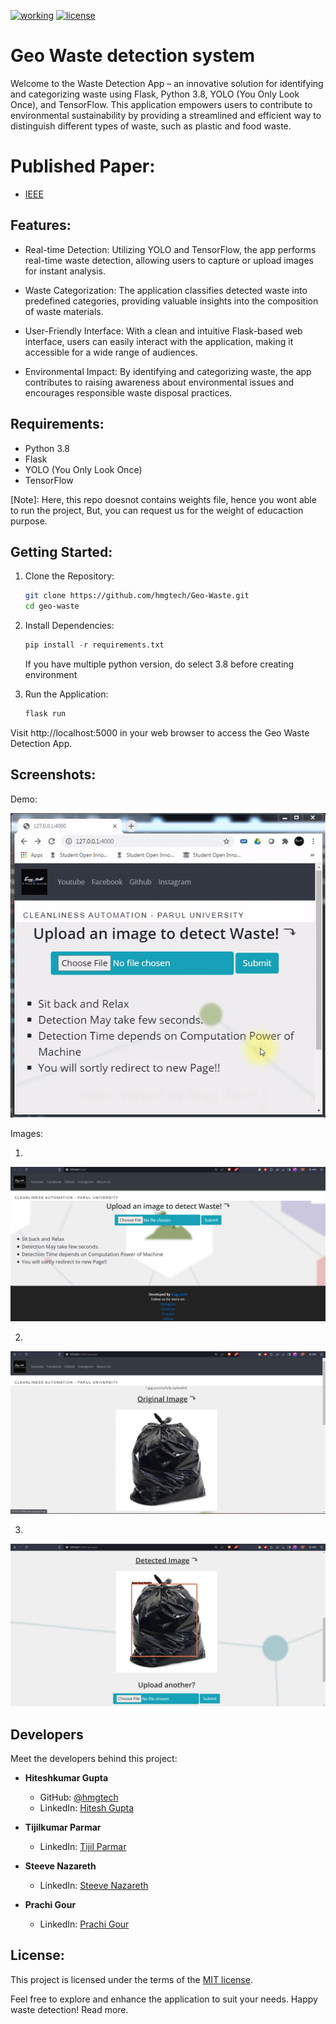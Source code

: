 [![working](https://img.shields.io/badge/working-100%-green
)](https://img.shields.io/badge/working-100%-green
) 
[![license](https://img.shields.io/badge/license-MIT-orange
)](https://img.shields.io/badge/coverage-86%25-orange
)

# Geo Waste detection system

Welcome to the Waste Detection App – an innovative solution for identifying and categorizing waste using Flask, Python 3.8, YOLO (You Only Look Once), and TensorFlow. This application empowers users to contribute to environmental sustainability by providing a streamlined and efficient way to distinguish different types of waste, such as plastic and food waste.

# Published Paper:
- [IEEE](https://ieeexplore.ieee.org/document/9418056)

## Features:
- Real-time Detection: Utilizing YOLO and TensorFlow, the app performs real-time waste detection, allowing users to capture or upload images for instant analysis.

- Waste Categorization: The application classifies detected waste into predefined categories, providing valuable insights into the composition of waste materials.

- User-Friendly Interface: With a clean and intuitive Flask-based web interface, users can easily interact with the application, making it accessible for a wide range of audiences.

- Environmental Impact: By identifying and categorizing waste, the app contributes to raising awareness about environmental issues and encourages responsible waste disposal practices.

## Requirements:
- Python 3.8
- Flask
- YOLO (You Only Look Once)
- TensorFlow

[Note]: Here, this repo doesnot contains weights file, hence you wont able to run the project, But, you can request us for the weight of educaction purpose.

## Getting Started:
1. Clone the Repository:
    
    ```bash
    git clone https://github.com/hmgtech/Geo-Waste.git
    cd geo-waste
    ```
2. Install Dependencies:

    ```python 
    pip install -r requirements.txt
    ```
    If you have multiple python version, do select 3.8 before creating environment

3. Run the Application:
    ```bash
    flask run
    ```
Visit http://localhost:5000 in your web browser to access the Geo Waste Detection App.

## Screenshots:
Demo:

![Geo-wate](./screenshots/demo.gif)

Images:

1. 
![Upload screen](./screenshots/Upload%20image.png)

2. 
![Original screen](./screenshots/Original%20Image.png)

3. 
![Detection screen](./screenshots/Detection.png)

## Developers

Meet the developers behind this project:

- **Hiteshkumar Gupta**
  - GitHub: [@hmgtech](https://github.com/hmgtech)
  - LinkedIn: [Hitesh Gupta](https://www.linkedin.com/in/hitesh-gupta-0878b3173/)


- **Tijilkumar Parmar**
  - LinkedIn: [Tijil Parmar](https://www.linkedin.com/in/tijil-parmar-009631161/)

- **Steeve Nazareth**
  - LinkedIn: [Steeve Nazareth](https://www.linkedin.com/in/steeve-nazareth/)

- **Prachi Gour**
  - LinkedIn: [Prachi Gour](https://www.linkedin.com/in/prachigour/)

## License:
This project is licensed under the terms of the [MIT license](LICENSE).

Feel free to explore and enhance the application to suit your needs. Happy waste detection! Read more.